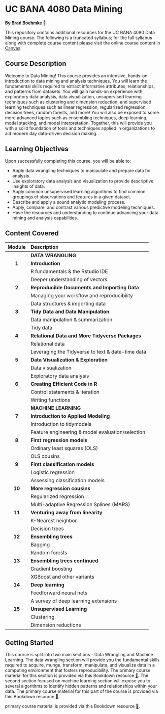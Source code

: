 UC BANA 4080 Data Mining
================

**By [Brad Boehmke](https://github.com/bradleyboehmke) 🚀**

This repository contains additional resources for the UC BANA 4080 Data Mining course. The following is a truncated syllabus; for the full syllabus along with complete course content please visit the online course content in [Canvas](https://uc.instructure.com/). 


## Course Description

Welcome to Data Mining! This course provides an intensive, hands-on introduction to data mining and analysis techniques. You will learn the fundamental skills required to extract informative attributes, relationships, and patterns from datasets. You will gain hands-on experience with exploratory data analysis, data visualization, unsupervised learning techniques such as clustering and dimension reduction, and supervised learning techniques such as linear regression, regularized regression, decision trees, random forests, and more! You will also be exposed to some more advanced topics such as ensembling techniques, deep learning, model stacking, and model interpretation. Together, this will provide you with a solid foundation of tools and techniques applied in organizations to aid modern day data-driven decision making.

## Learning Objectives

Upon successfully completing this course, you will be able to:

* Apply data wrangling techniques to manipulate and prepare data for analysis.
* Use exploratory data analysis and visualization to provide descriptive insights of data.
* Apply common unsupervised learning algorithms to find common groupings of observations and features in a given dataset.
* Describe and apply a sound analytic modeling process.
* Apply, compare, and contrast various predictive modeling techniques.
* Have the resources and understanding to continue advancing your data mining and analysis capabilities.


## Content Covered

| Module        | Description                                         |
|:-------------:|:----------------------------------------------------|
|               | **DATA WRANGLING**                                  |
| **1**         | **Introduction**                                    |
|               | R fundamentals & the Rstudio IDE                    |
|               | Deeper understanding of vectors                     |
| **2**         | **Reproducible Documents and Importing Data**       |
|               | Managing your workflow and reproducibility          |
|               | Data structures & importing data                    |
| **3**         | **Tidy Data and Data Manipulation**                 |
|               | Data manipulation & summarization                   |
|               | Tidy data                                           |
| **4**         | **Relational Data and More Tidyverse Packages**     |
|               | Relational data                                     |
|               | Leveraging the Tidyverse to text & date-time data   |
| **5**         | **Data Visualization & Exploration**                |
|               | Data visualization                                  |
|               | Exploratory data analysis                           |
| **6**         | **Creating Efficient Code in R**                    |
|               | Control statements & iteration                      |
|               | Writing functions                                   |
|               | **MACHINE LEARNING**                                  |
| **7**         | **Introduction to Applied Modeling**                |
|               | Introduction to tidymodels                          |
|               | Feature engineering & model evaluation/selection    |
| **8**         | **First regression models**                         |
|               | Ordinary least squares (OLS)                        |
|               | OLS cousins                                         |
| **9**         | **First classification models**                     |
|               | Logistic regression                                 |
|               | Assessing classification models                     |
| **10**         | **More regression cousins**                         |
|               | Regularized regression                              |
|               | Multi-adaptive Regression Splines (MARS)            |
| **11**         | **Venturing away from linearity**                   |
|               | K-Nearest neighbor                                  |
|               | Decision trees                                      |
| **12**        | **Ensembling trees**                                |
|               | Bagging                                             |
|               | Random forests                                      |
| **13**        | **Ensembling trees continued**                      |
|               | Gradient boosting                                   |
|               | XGBoost and other variants                          |
| **14**        | **Deep learning**                                   |
|               | Feedforward neural nets                             |
|               | A survey of deep learning extensions                |
| **15**        | **Unsupervised Learning** |
|               | Clustering.                                         |
|               | Dimension reductions                                |

## Getting Started

This course is split into two main sections - Data Wrangling and Machine Learning. The data wrangling section will provide you the fundamental skills required to acquire, munge, transform, manipulate, and visualize data in a computing environment that fosters reproducibility. The primary course material for this section is provided via this Bookdown resource [:closed_book:](https://bradleyboehmke.github.io/uc-bana-7025/).  The second section focused on machine learning section will expose you to several algorithms to identify hidden patterns and relationships within your data. The primary course material for this part of the course is provided via this Bookdown resource [:closed_book:](https://bradleyboehmke.github.io/uc-bana-4080/).

primary course material is provided via this Bookdown resource [:closed_book:](https://bradleyboehmke.github.io/uc-bana-7025/).
